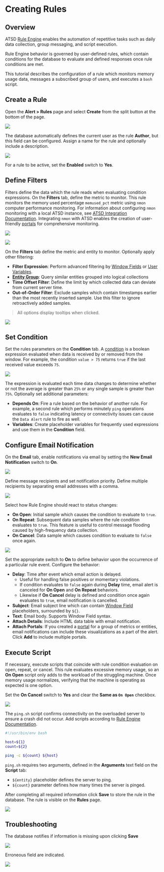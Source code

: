 # Creating Rules

## Overview

ATSD [Rule Engine](https://axibase.com/docs/atsd/rule-engine/) enables the automation of repetitive tasks such as daily data collection, group messaging, and script execution.

Rule Engine behavior is governed by user-defined rules, which contain conditions for the database to evaluate and defined responses once rule conditions are met.

This tutorial describes the configuration of a rule which monitors memory usage data, messages a subscribed group of users, and executes a `bash` script.

## Create a Rule

Open the **Alert > Rules** page and select **Create** from the split button at the bottom of the page.

![](./images/alert-rules.png)

The database automatically defines the current user as the rule **Author**, but this field can be configured. Assign a name for the rule and optionally include a description.

![](./images/rules-overview.png)

For a rule to be active, set the **Enabled** switch to **Yes**.

## Define Filters

Filters define the data which the rule reads when evaluating condition expressions. On the **Filters** tab, define the metric to monitor. This rule monitors the memory used percentage `memused_pct` metric using `nmon` computer performance monitoring. For information about configuring `nmon` monitoring with a local ATSD instance, see [ATSD Integration Documentation](https://axibase.com/docs/atsd/integration/nmon/). Integrating `nmon` with ATSD enables the creation of user-friendly [portals](https://axibase.com/docs/atsd/portals/) for comprehensive monitoring.

![](./images/nmon-portal.png)

[![](./images/button.png)](https://apps.axibase.com/chartlab/d81bf61c#fullscreen)

On the **Filters** tab define the metric and entity to monitor. Optionally apply other filtering:

* **Filter Expression**: Perform advanced filtering by [Window Fields](https://axibase.com/docs/atsd/rule-engine/window-fields.html) or [User Variables](https://axibase.com/docs/atsd/rule-engine/variables.html).
* [**Entity Group**](https://axibase.com/docs/atsd/configuration/entity_groups.html): Query similar entities grouped into logical collections
* **Time Offset Filter**: Define the limit by which collected data can deviate from current server time.
* **Out-of-Order Filter**: Exclude samples which contain timestamps earlier than the most recently inserted sample. Use this filter to ignore retroactively added samples.

> All options display tooltips when clicked.

![](./images/filters-tab.png)

## Set Condition

Set the rules parameters on the **Condition** tab. A [condition](https://axibase.com/docs/atsd/rule-engine/condition.html) is a boolean expression evaluated when data is received by or removed from the window. For example, the condition `value > 75` returns `true` if the last received value exceeds `75`.

![](./images/condition-tab.png)

The expression is evaluated each time data changes to determine whether or not the average is greater than `25%` or any single sample is greater than `75%`. Optionally set additional parameters:

* **Depends On**: Fire a rule based on the behavior of another rule. For example, a second rule which performs minutely `ping` operations evaluates to `false` indicating latency or connectivity issues can cause the `Data Alert` rule to fire as well.
* **Variables**: Create placeholder variables for frequently used expressions and use them in the **Condition** field.

## Configure Email Notification

On the **Email** tab, enable notifications via email by setting the **New Email Notification** switch to **On**.

![](./images/new-email-notification.png)

Define message recipients and set notification priority. Define multiple recipients by separating email addresses with a comma.

![](./images/define-behavior.png)

Select how Rule Engine should react to status changes:

* **On Open**: Initial sample which causes the condition to evaluate to `true`.
* **On Repeat**: Subsequent data samples where the rule condition evaluates to `true`. This feature is useful to control message flooding caused by high-frequency data collection.
* **On Cancel**: Data sample which causes condition to evaluate to `false` once again.

![](./images/on-open-behavior.png)

Set the appropriate switch to **On** to define behavior upon the occurrence of a particular rule event. Configure the behavior:

* **Delay**: Time after event which email action is delayed. 
  * Useful for handling false positives or momentary violations. 
  * If condition evaluates to `false` again during **Delay** time, email alert is canceled for **On Open** and **On Repeat** behaviors.
  * Likewise if **On Cancel** delay is defined and condition once again evaluates to `true`, email notification is cancelled.
* **Subject**: Email subject line which can contain [Window Field](https://axibase.com/docs/atsd/rule-engine/window-fields.html) placeholders, surrounded by `${}`.
* **Text**: Email body. Supports Window Field syntax.
* **Attach Details**: Include HTML data table with email notification.
* **Attach Portals**: If you created a [portal](https://axibase.com/docs/atsd/portals/portals-overview.html) for a group of metrics or entities, email notifications can include these visualizations as a part of the alert. Click **Add** to include multiple portals.

## Execute Script

If necessary, execute scripts that coincide with rule condition evaluation on open, repeat, or cancel. This rule evaluates excessive memory usage, so an **On Open** script only adds to the workload of the struggling machine. Once memory usage normalizes, verifying that the machine is operating as expected is one option.

Set the **On Cancel** switch to **Yes** and clear the **Same as `On Open`** checkbox.

![](./images/ping-on-cancel.png)

The `ping.sh` script confirms connectivity on the overloaded server to ensure a crash did not occur. Add scripts according to [Rule Engine Documentation](https://axibase.com/docs/atsd/rule-engine/scripts.html).

```sh
#!/usr/bin/env bash

host=${1}
count=${2}

ping -c ${count} ${host}
```

`ping.sh` requires two arguments, defined in the **Arguments** text field on the **Script** tab:
* `${entity}` placeholder defines the server to ping.
* `${count}` parameter defines how many times the server is pinged.

After completing all required information click **Save** to store the rule in the database. The rule is visible on the **Rules** page.

![](./images/rules-page.png)

## Troubleshooting

The database notifies if information is missing upon clicking **Save**

![](./images/form-contains-errors.png)

Erroneous field are indicated.

![](./images/this-field-is-required.png)